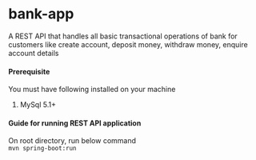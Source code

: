 # bank-app
A REST API that handles all basic transactional operations of bank for customers like create account, deposit money, withdraw money, enquire account details

#### Prerequisite <br/>
You must have following installed on your machine <br/>
1. MySql 5.1+ <br/>

#### Guide for running REST API application  <br/>
On root directory, run below command <br/>
`mvn spring-boot:run` <br/>
